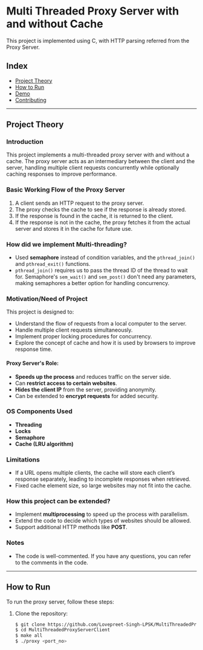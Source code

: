 # Multi Threaded Proxy Server with and without Cache

This project is implemented using C, with HTTP parsing referred from the Proxy Server.

## Index
- [Project Theory](#project-theory)
- [How to Run](#how-to-run)
- [Demo](#demo)
- [Contributing](#contributing)

---

## Project Theory

### Introduction

This project implements a multi-threaded proxy server with and without a cache. The proxy server acts as an intermediary between the client and the server, handling multiple client requests concurrently while optionally caching responses to improve performance.

### Basic Working Flow of the Proxy Server

1. A client sends an HTTP request to the proxy server.
2. The proxy checks the cache to see if the response is already stored.
3. If the response is found in the cache, it is returned to the client.
4. If the response is not in the cache, the proxy fetches it from the actual server and stores it in the cache for future use.

### How did we implement Multi-threading?

- Used **semaphore** instead of condition variables, and the `pthread_join()` and `pthread_exit()` functions.
- `pthread_join()` requires us to pass the thread ID of the thread to wait for. Semaphore's `sem_wait()` and `sem_post()` don't need any parameters, making semaphores a better option for handling concurrency.

### Motivation/Need of Project

This project is designed to:
- Understand the flow of requests from a local computer to the server.
- Handle multiple client requests simultaneously.
- Implement proper locking procedures for concurrency.
- Explore the concept of cache and how it is used by browsers to improve response time.

#### Proxy Server's Role:
- **Speeds up the process** and reduces traffic on the server side.
- Can **restrict access to certain websites**.
- **Hides the client IP** from the server, providing anonymity.
- Can be extended to **encrypt requests** for added security.

### OS Components Used
- **Threading**
- **Locks**
- **Semaphore**
- **Cache (LRU algorithm)**

### Limitations
- If a URL opens multiple clients, the cache will store each client’s response separately, leading to incomplete responses when retrieved.
- Fixed cache element size, so large websites may not fit into the cache.

### How this project can be extended?
- Implement **multiprocessing** to speed up the process with parallelism.
- Extend the code to decide which types of websites should be allowed.
- Support additional HTTP methods like **POST**.

### Notes
- The code is well-commented. If you have any questions, you can refer to the comments in the code.

---

## How to Run

To run the proxy server, follow these steps:

1. Clone the repository:
   ```bash
   $ git clone https://github.com/Lovepreet-Singh-LPSK/MultiThreadedProxyServerClient.git
   $ cd MultiThreadedProxyServerClient
   $ make all
   $ ./proxy <port_no>


